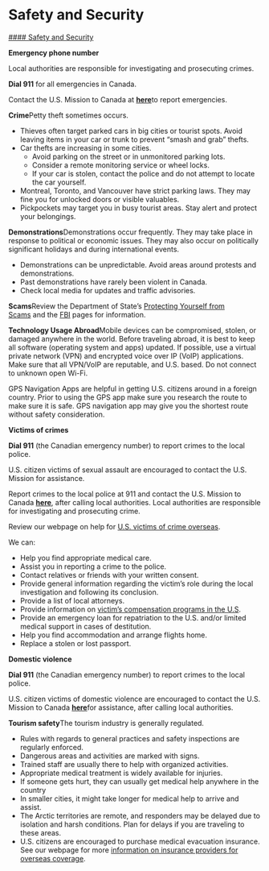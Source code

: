 # Safety and Security

[#### Safety and Security](javascript:void(0); "Safety and Security")

**Emergency phone number**

Local authorities are responsible for investigating and prosecuting crimes.

**Dial 911** for all emergencies in Canada.

Contact the U.S. Mission to Canada at [**here**](https://ca.usembassy.gov/contact/)to report emergencies.

**Crime**Petty theft sometimes occurs.

* Thieves often target parked cars in big cities or tourist spots. Avoid leaving items in your car or trunk to prevent “smash and grab” thefts.
* Car thefts are increasing in some cities.
  + Avoid parking on the street or in unmonitored parking lots.
  + Consider a remote monitoring service or wheel locks.
  + If your car is stolen, contact the police and do not attempt to locate the car yourself.
* Montreal, Toronto, and Vancouver have strict parking laws. They may fine you for unlocked doors or visible valuables.
* Pickpockets may target you in busy tourist areas. Stay alert and protect your belongings.

**Demonstrations**Demonstrations occur frequently. They may take place in response to political or economic issues. They may also occur on politically significant holidays and during international events.

* Demonstrations can be unpredictable. Avoid areas around protests and demonstrations.
* Past demonstrations have rarely been violent in Canada.
* Check local media for updates and traffic advisories.

**Scams**Review the Department of State’s [Protecting Yourself from Scams](https://travel.state.gov/content/travel/en/international-travel/emergencies/international-financial-scams.html) and the [FBI](http://www.fbi.gov/scams-safety/fraud) pages for information.

**Technology Usage Abroad**Mobile devices can be compromised, stolen, or damaged anywhere in the world. Before traveling abroad, it is best to keep all software (operating system and apps) updated. If possible, use a virtual private network (VPN) and encrypted voice over IP (VoIP) applications. Make sure that all VPN/VoIP are reputable, and U.S. based. Do not connect to unknown open Wi-Fi.

GPS Navigation Apps are helpful in getting U.S. citizens around in a foreign country. Prior to using the GPS app make sure you research the route to make sure it is safe. GPS navigation app may give you the shortest route without safety consideration.

**Victims of crimes**

**Dial 911** (the Canadian emergency number) to report crimes to the local police.

U.S. citizen victims of sexual assault are encouraged to contact the U.S. Mission for assistance.

Report crimes to the local police at 911 and contact the U.S. Mission to Canada [**here**](https://ca.usembassy.gov/contact/), after calling local authorities. Local authorities are responsible for investigating and prosecuting crime.

Review our webpage on help for [U.S. victims of crime overseas](https://travel.state.gov/content/travel/en/international-travel/emergencies/crime.html).

We can:

* Help you find appropriate medical care.
* Assist you in reporting a crime to the police.
* Contact relatives or friends with your written consent.
* Provide general information regarding the victim’s role during the local investigation and following its conclusion.
* Provide a list of local attorneys.
* Provide information on [victim’s compensation programs in the U.S](https://travel.state.gov/content/travel/en/international-travel/emergencies/crime.html).
* Provide an emergency loan for repatriation to the U.S. and/or limited medical support in cases of destitution.
* Help you find accommodation and arrange flights home.
* Replace a stolen or lost passport.

**Domestic violence**

**Dial 911** (the Canadian emergency number) to report crimes to the local police.

U.S. citizen victims of domestic violence are encouraged to contact the U.S. Mission to Canada [**here**](https://ca.usembassy.gov/contact/)for assistance, after calling local authorities.

**Tourism safety**The tourism industry is generally regulated.

* Rules with regards to general practices and safety inspections are regularly enforced.
* Dangerous areas and activities are marked with signs.
* Trained staff are usually there to help with organized activities.
* Appropriate medical treatment is widely available for injuries.
* If someone gets hurt, they can usually get medical help anywhere in the country
* In smaller cities, it might take longer for medical help to arrive and assist.
* The Arctic territories are remote, and responders may be delayed due to isolation and harsh conditions. Plan for delays if you are traveling to these areas.
* U.S. citizens are encouraged to purchase medical evacuation insurance.  See our webpage for more [information on insurance providers for overseas coverage](https://travel.state.gov/content/travel/en/international-travel/before-you-go/your-health-abroad/Insurance_Coverage_Overseas.html).